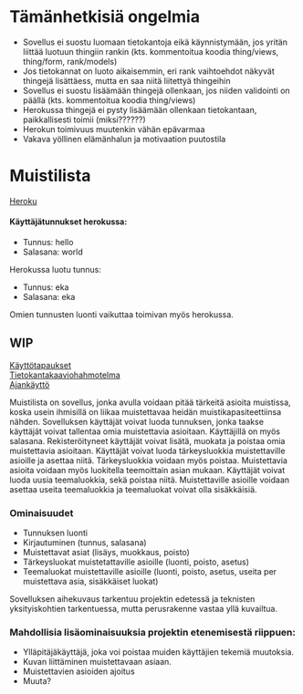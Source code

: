 # Tämänhetkisiä ongelmia
- Sovellus ei suostu luomaan tietokantoja eikä käynnistymään, jos yritän liittää luotuun thingiin rankin (kts. kommentoitua koodia thing/views, thing/form, rank/models)
- Jos tietokannat on luoto aikaisemmin, eri rank vaihtoehdot näkyvät thingejä lisättäess, mutta en saa niitä liitettyä thingeihin
- Sovellus ei suostu lisäämään thingejä ollenkaan, jos niiden validointi on päällä (kts. kommentoitua koodia thing/views)
- Herokussa thingejä ei pysty lisäämään ollenkaan tietokantaan, paikkallisesti toimii (miksi??????)
- Herokun toimivuus muutenkin vähän epävarmaa
- Vakava yöllinen elämänhalun ja motivaation puutostila
# Muistilista

[Heroku](https://muistilista-tsoha-jusba.herokuapp.com/)
#### Käyttäjätunnukset herokussa:
- Tunnus: hello
- Salasana: world

Herokussa luotu tunnus:
- Tunnus: eka
- Salasana: eka

Omien tunnusten luonti vaikuttaa toimivan myös herokussa.



## WIP

[Käyttötapaukset](https://github.com/jusba/Muistilista/blob/master/documentation/user_storys.md)  
[Tietokantakaaviohahmotelma](https://github.com/jusba/Muistilista/blob/master/documentation/database_schema.md)  
[Ajankäyttö](https://github.com/jusba/Muistilista/blob/master/documentation/Time%20usage.md)  

Muistilista on sovellus, jonka avulla voidaan pitää tärkeitä asioita muistissa, koska usein ihmisillä on liikaa muistettavaa heidän muistikapasiteettiinsa nähden. Sovelluksen käyttäjät voivat luoda tunnuksen, jonka taakse käyttäjät voivat tallentaa omia muistettavia asioitaan. Käyttäjillä on myös salasana. Rekisteröityneet käyttäjät voivat lisätä, muokata ja poistaa omia muistettavia asioitaan. Käyttäjät voivat luoda tärkeysluokkia muistettaville asioille ja asettaa niitä. Tärkeysluokkia voidaan myös poistaa. Muistettavia asioita voidaan myös luokitella teemoittain asian mukaan. Käyttäjät voivat luoda uusia teemaluokkia, sekä poistaa niitä. Muistettaville asioille voidaan asettaa useita teemaluokkia ja teemaluokat voivat olla sisäkkäisiä.

### Ominaisuudet

- Tunnuksen luonti
- Kirjautuminen (tunnus, salasana)
- Muistettavat asiat (lisäys, muokkaus, poisto)
- Tärkeysluokat muistetattaville asioille (luonti, poisto, asetus)
- Teemaluokat muistettaville asioille (luonti, poisto, asetus, useita per muistettava asia, sisäkkäiset luokat)


Sovelluksen aihekuvaus tarkentuu projektin edetessä ja teknisten yksityiskohtien tarkentuessa, mutta perusrakenne vastaa yllä kuvailtua.

### Mahdollisia lisäominaisuuksia projektin etenemisestä riippuen:

- Ylläpitäjäkäyttäjä, joka voi poistaa muiden käyttäjien tekemiä muutoksia.
- Kuvan liittäminen muistettavaan asiaan.
- Muistettavien asioiden ajoitus
- Muuta?

